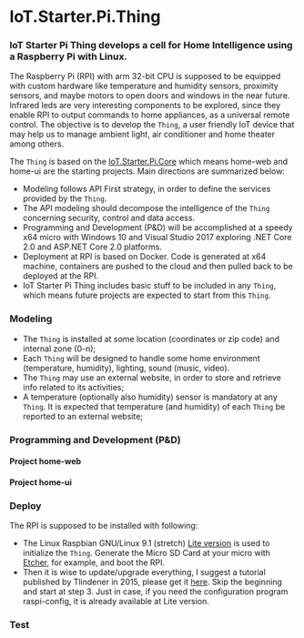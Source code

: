 # IoT.Starter.Pi.Thing		

### IoT Starter Pi Thing develops a cell for Home Intelligence using a Raspberry Pi with Linux.

The Raspberry Pi (RPI) with arm 32-bit CPU is supposed to be equipped with custom hardware like temperature and humidity sensors, proximity sensors, and maybe motors to open doors and windows in the near future. Infrared leds are very interesting components to be explored, since they enable RPI to output commands to home appliances, as a universal remote control. The objective is to develop the `Thing`, a user friendly IoT device that may help us to manage ambient light, air conditioner and home theater among others.

The `Thing` is based on the [IoT.Starter.Pi.Core](https://github.com/josemotta/IoT.Starter.Pi.Core "IoT.Starter.Pi.Core") which means home-web and home-ui are the starting projects. Main directions are summarized below:

- Modeling follows API First strategy, in order to define the services provided by the `Thing`.
- The API modeling should decompose the intelligence of the `Thing` concerning security, control and data access.
- Programming and Development (P&D) will be accomplished at a speedy x64 micro with Windows 10 and Visual Studio 2017 exploring .NET Core 2.0 and ASP.NET Core 2.0 platforms.
- Deployment at RPI is based on Docker. Code is generated at x64 machine,  containers are pushed to the cloud and then pulled back to be deployed at the RPI.
- IoT Starter Pi Thing includes basic stuff to be included in any `Thing`, which means future projects are expected to start from this `Thing`.

### Modeling

- The `Thing` is installed at some location (coordinates or zip code) and internal zone (0-n);
- Each `Thing` will be designed to handle some home environment (temperature, humidity), lighting, sound (music, video).
- The `Thing` may use an external website, in order to store and retrieve info related to its activities;
- A temperature (optionally also humidity) sensor is mandatory at any `Thing`. It is expected that temperature (and humidity)  of each `Thing` be reported to an external website;

### Programming and Development (P&D)

#### Project home-web

#### Project home-ui

### Deploy

The RPI is supposed to be installed with following: 

- The Linux Raspbian GNU/Linux 9.1 (stretch) [Lite version](https://www.raspberrypi.org/downloads/raspbian/) is used to initialize the `Thing`. Generate the Micro SD Card at your micro with [Etcher](https://www.raspberrypi.org/magpi/pi-sd-etcher/), for example, and boot the RPI.
- Then it is wise to update/upgrade everything, I suggest a tutorial published by Tlindener in 2015, please get it [here](http://thinghub.net/blog/2015/08/31/setup-raspberrypi-with-minified-raspbian-minibian/). Skip the beginning and start at step 3. Just in case, if you need the configuration program raspi-config, it is already available at Lite version. 

### Test


